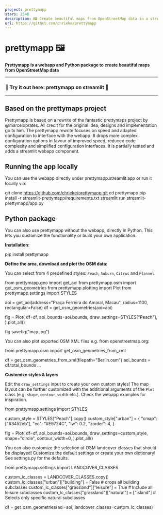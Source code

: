 ```yaml
---
project: prettymapp
stars: 2548
description: 🖼️ Create beautiful maps from OpenStreetMap data in a streamlit webapp
url: https://github.com/chrieke/prettymapp
---
```


prettymapp 🖼️
==============

**Prettymapp is a webapp and Python package to create beautiful maps from OpenStreetMap data**

* * *

### 🎈 Try it out here: prettymapp on streamlit 🎈

* * *

  

Based on the prettymaps project
-------------------------------

Prettymapp is based on a rewrite of the fantastic prettymaps project by @marceloprates. All credit for the original idea, designs and implementation go to him. The prettymapp rewrite focuses on speed and adapted configuration to interface with the webapp. It drops more complex configuration options in favour of improved speed, reduced code complexity and simplified configuration interfaces. It is partially tested and adds a streamlit webapp component.

Running the app locally
-----------------------

You can use the webapp directly under prettymapp.streamlit.app or run it locally via:

git clone https://github.com/chrieke/prettymapp.git
cd prettymapp
pip install -r streamlit-prettymapp/requirements.txt
streamlit run streamlit-prettymapp/app.py

Python package
--------------

You can also use prettymapp without the webapp, directly in Python. This lets you customize the functionality or build your own application.

**Installation:**

pip install prettymapp

**Define the area, download and plot the OSM data:**

You can select from 4 predefined styles: `Peach`, `Auburn`, `Citrus` and `Flannel`.

from prettymapp.geo import get\_aoi
from prettymapp.osm import get\_osm\_geometries
from prettymapp.plotting import Plot
from prettymapp.settings import STYLES

aoi \= get\_aoi(address\="Praça Ferreira do Amaral, Macau", radius\=1100, rectangular\=False)
df \= get\_osm\_geometries(aoi\=aoi)

fig \= Plot(
    df\=df,
    aoi\_bounds\=aoi.bounds,
    draw\_settings\=STYLES\["Peach"\],
).plot\_all()

fig.savefig("map.jpg")

You can also plot exported OSM XML files e.g. from openstreetmap.org:

from prettymapp.osm import get\_osm\_geometries\_from\_xml

df \= get\_osm\_geometries\_from\_xml(filepath\="Berlin.osm")
aoi\_bounds \= df.total\_bounds
...

**Customize styles & layers**

Edit the `draw_settings` input to create your own custom styles! The map layout can be further customized with the additional arguments of the `Plot` class (e.g. `shape`, `contour_width` etc.). Check the webapp examples for inspiration.

from prettymapp.settings import STYLES

custom\_style \= STYLES\["Peach"\].copy()
custom\_style\["urban"\] \= {
    "cmap": \["#3452eb"\],
    "ec": "#E9724C",
    "lw": 0.2,
    "zorder": 4,
}

fig \= Plot(
    df\=df,
    aoi\_bounds\=aoi.bounds,
    draw\_settings\=custom\_style,
    shape\="circle",
    contour\_width\=0,
).plot\_all()

You can also customize the selection of OSM landcover classes that should be displayed! Customize the default settings or create your own dictionary! See settings.py for the defaults.

from prettymapp.settings import LANDCOVER\_CLASSES

custom\_lc\_classes \= LANDCOVER\_CLASSES.copy()
custom\_lc\_classes\["urban"\]\["building"\] \= False \# drops all building subclasses
custom\_lc\_classes\["grassland"\]\["leisure"\] \= True \# Include all leisure subclasses
custom\_lc\_classes\["grassland"\]\["natural"\] \= \["island"\] \# Selects only specific natural subclasses

df \= get\_osm\_geometries(aoi\=aoi, landcover\_classes\=custom\_lc\_classes)
